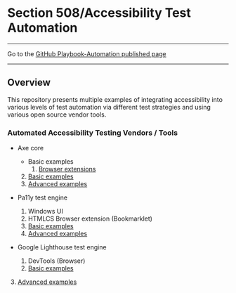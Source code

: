 # Section 508/Accessibility Test Automation

<hr>

Go to the [GitHub Playbook-Automation published page](https://akingkci.github.io/Dev-Automation/)

<hr>

## Overview
This repository presents multiple examples of integrating accessibility into various levels of test automation via different test strategies and using various open source vendor tools.

### Automated Accessibility Testing Vendors / Tools

  * Axe core
    * Basic examples
        1. [Browser extensions](https://github.com/akingkci/Dev-Automation/tree/master/examples/examples/axe-core/axe-basic-browser-ext)
    2. [Basic examples](https://github.com/akingkci/Dev-Automation/tree/master/examples/axe/basic)
    3. [Advanced examples](https://github.com/akingkci/Dev-Automation/tree/master/examples/axe/advanced)

  * Pa11y test engine
    1. Windows UI
    2. HTMLCS Browser extension (Bookmarklet)
    3. [Basic examples](https://github.com/akingkci/Dev-Automation/tree/master/examples/pa11y/basic)
    4. [Advanced examples](https://github.com/akingkci/Dev-Automation/tree/master/examples/pa11y/advanced)
    
  * Google Lighthouse test engine
    1. DevTools (Browser)
    2. [Basic examples](https://github.com/akingkci/Dev-Automation/tree/master/examples/lighthouse/basic)
3. [Advanced examples](https://github.com/akingkci/Dev-Automation/tree/master/examples/lighthouse/advanced)
  
     

